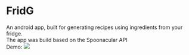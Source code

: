 # FridG
 An android app, built for generating recipes using ingredients from your fridge.<br />
The app was build based on the Spoonacular API
<br />
Demo:
![](demo.gif)
